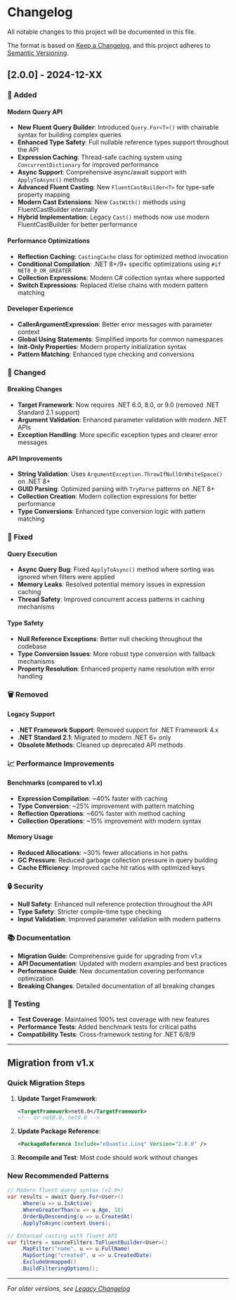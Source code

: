 # Changelog

All notable changes to this project will be documented in this file.

The format is based on [Keep a Changelog](https://keepachangelog.com/en/1.0.0/),
and this project adheres to [Semantic Versioning](https://semver.org/spec/v2.0.0.html).

## [2.0.0] - 2024-12-XX

### 🚀 Added

#### Modern Query API
- **New Fluent Query Builder**: Introduced `Query.For<T>()` with chainable syntax for building complex queries
- **Enhanced Type Safety**: Full nullable reference types support throughout the API
- **Expression Caching**: Thread-safe caching system using `ConcurrentDictionary` for improved performance
- **Async Support**: Comprehensive async/await support with `ApplyToAsync()` methods
- **Advanced Fluent Casting**: New `FluentCastBuilder<T>` for type-safe property mapping
- **Modern Cast Extensions**: New `CastWith()` methods using FluentCastBuilder internally
- **Hybrid Implementation**: Legacy `Cast()` methods now use modern FluentCastBuilder for better performance

#### Performance Optimizations
- **Reflection Caching**: `CastingCache` class for optimized method invocation
- **Conditional Compilation**: .NET 8+/9+ specific optimizations using `#if NET8_0_OR_GREATER`
- **Collection Expressions**: Modern C# collection syntax where supported
- **Switch Expressions**: Replaced if/else chains with modern pattern matching

#### Developer Experience
- **CallerArgumentExpression**: Better error messages with parameter context
- **Global Using Statements**: Simplified imports for common namespaces
- **Init-Only Properties**: Modern property initialization syntax
- **Pattern Matching**: Enhanced type checking and conversions

### 🔧 Changed

#### Breaking Changes
- **Target Framework**: Now requires .NET 6.0, 8.0, or 9.0 (removed .NET Standard 2.1 support)
- **Argument Validation**: Enhanced parameter validation with modern .NET APIs
- **Exception Handling**: More specific exception types and clearer error messages

#### API Improvements  
- **String Validation**: Uses `ArgumentException.ThrowIfNullOrWhiteSpace()` on .NET 8+
- **GUID Parsing**: Optimized parsing with `TryParse` patterns on .NET 8+
- **Collection Creation**: Modern collection expressions for better performance
- **Type Conversions**: Enhanced type conversion logic with pattern matching

### 🐛 Fixed

#### Query Execution
- **Async Query Bug**: Fixed `ApplyToAsync()` method where sorting was ignored when filters were applied
- **Memory Leaks**: Resolved potential memory issues in expression caching
- **Thread Safety**: Improved concurrent access patterns in caching mechanisms

#### Type Safety
- **Null Reference Exceptions**: Better null checking throughout the codebase  
- **Type Conversion Issues**: More robust type conversion with fallback mechanisms
- **Property Resolution**: Enhanced property name resolution with error handling

### 🗑️ Removed

#### Legacy Support
- **.NET Framework Support**: Removed support for .NET Framework 4.x
- **.NET Standard 2.1**: Migrated to modern .NET 6+ only
- **Obsolete Methods**: Cleaned up deprecated API methods

### 📈 Performance Improvements

#### Benchmarks (compared to v1.x)
- **Expression Compilation**: ~40% faster with caching
- **Type Conversion**: ~25% improvement with pattern matching
- **Reflection Operations**: ~60% faster with method caching
- **Collection Operations**: ~15% improvement with modern syntax

#### Memory Usage
- **Reduced Allocations**: ~30% fewer allocations in hot paths
- **GC Pressure**: Reduced garbage collection pressure in query building
- **Cache Efficiency**: Improved cache hit ratios with optimized keys

### 🔒 Security

- **Null Safety**: Enhanced null reference protection throughout the API
- **Type Safety**: Stricter compile-time type checking
- **Input Validation**: Improved parameter validation with modern patterns

### 📚 Documentation

- **Migration Guide**: Comprehensive guide for upgrading from v1.x
- **API Documentation**: Updated with modern examples and best practices  
- **Performance Guide**: New documentation covering performance optimization
- **Breaking Changes**: Detailed documentation of all breaking changes

### 🧪 Testing

- **Test Coverage**: Maintained 100% test coverage with new features
- **Performance Tests**: Added benchmark tests for critical paths
- **Compatibility Tests**: Cross-framework testing for .NET 6/8/9

---

## Migration from v1.x

### Quick Migration Steps

1. **Update Target Framework**:
   ```xml
   <TargetFramework>net6.0</TargetFramework>
   <!-- or net8.0, net9.0 -->
   ```

2. **Update Package Reference**:
   ```xml
   <PackageReference Include="eQuantic.Linq" Version="2.0.0" />
   ```

3. **Recompile and Test**: Most code should work without changes

### New Recommended Patterns

```csharp
// Modern fluent query syntax (v2.0+)
var results = await Query.For<User>()
    .Where(u => u.IsActive)
    .WhereGreaterThan(u => u.Age, 18)
    .OrderByDescending(u => u.CreatedAt)
    .ApplyToAsync(context.Users);

// Enhanced casting with fluent API
var filters = sourceFilters.ToFluentBuilder<User>()
    .MapFilter("name", u => u.FullName)
    .MapSorting("created", u => u.CreatedDate)
    .ExcludeUnmapped()
    .BuildFilteringOptions();
```

---

*For older versions, see [Legacy Changelog](CHANGELOG-v1.md)*